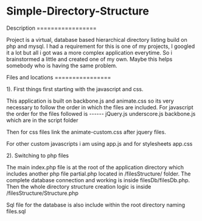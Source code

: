 Simple-Directory-Structure
==========================
Description =================

Project is a virtual, database based hierarchical directory listing build on php and mysql. 
I had a requirement for this is one of my projects, I googled it a lot but all i got was a more complex application everytime.
So i brainstormed a little and created one of my own. 
Maybe this helps somebody who is having the same problem. 

Files and locations ================

1). First things first starting with the javascript and css.
 
This application is built on backbone.js and animate.css so its very necessary to follow the order in which the files are included.
For javascript the order for the files followed is ------ 
jQuery.js
underscore.js
backbone.js
which are in the script folder 

Then for css files link the animate-custom.css after jquery files.

For other custom javascripts i am using app.js 
and for stylesheets app.css

2). Switching to php files

The main index.php file is at the root of the application directory which includes another php file partial.php located in /filesStructure/ folder.
The complete database connection and working is inside filesDb/filesDb.php.
Then the whole directory structure creation logic is inside /filesStructure/Structure.php

Sql file for the database is also include within the root directory naming files.sql 
